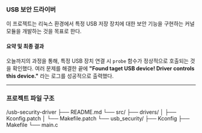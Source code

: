 ### **USB 보안 드라이버**

이 프로젝트는 리눅스 환경에서 특정 USB 저장 장치에 대한 보안 기능을 구현하는 커널 모듈을 개발하는 것을 목표로 한다.

#### **요약 및 최종 결과**

오늘까지의 과정을 통해, 특정 USB 장치 연결 시 `probe` 함수가 정상적으로 호출되는 것을 확인했다. 여러 문제를 해결한 끝에 **"Found taget USB device! Driver controls this device."** 라는 로그를 성공적으로 출력했다.

---

### **프로젝트 파일 구조**
/usb-security-driver
├── README.md
└── src/
├── drivers/
│   ├── Kconfig.patch
│   └── Makefile.patch
└── usb_security/
├── Kconfig
├── Makefile
└── main.c


